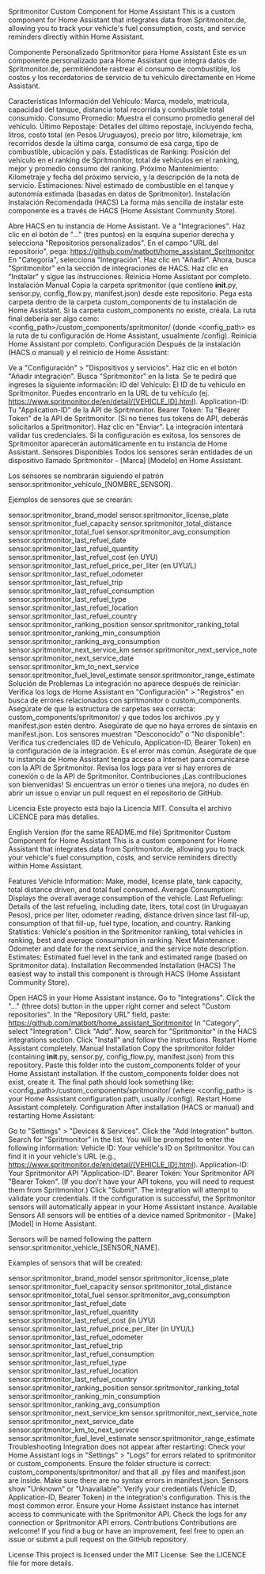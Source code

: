 Spritmonitor Custom Component for Home Assistant
This is a custom component for Home Assistant that integrates data from Spritmonitor.de, allowing you to track your vehicle's fuel consumption, costs, and service reminders directly within Home Assistant.

Componente Personalizado Spritmonitor para Home Assistant
Este es un componente personalizado para Home Assistant que integra datos de Spritmonitor.de, permitiéndote rastrear el consumo de combustible, los costos y los recordatorios de servicio de tu vehículo directamente en Home Assistant.

Características
Información del Vehículo: Marca, modelo, matrícula, capacidad del tanque, distancia total recorrida y combustible total consumido.
Consumo Promedio: Muestra el consumo promedio general del vehículo.
Último Repostaje: Detalles del último repostaje, incluyendo fecha, litros, costo total (en Pesos Uruguayos), precio por litro, kilometraje, km recorridos desde la última carga, consumo de esa carga, tipo de combustible, ubicación y país.
Estadísticas de Ranking: Posición del vehículo en el ranking de Spritmonitor, total de vehículos en el ranking, mejor y promedio consumo del ranking.
Próximo Mantenimiento: Kilometraje y fecha del próximo servicio, y la descripción de la nota de servicio.
Estimaciones: Nivel estimado de combustible en el tanque y autonomía estimada (basadas en datos de Spritmonitor).
Instalación
Instalación Recomendada (HACS)
La forma más sencilla de instalar este componente es a través de HACS (Home Assistant Community Store).

Abre HACS en tu instancia de Home Assistant.
Ve a "Integraciones".
Haz clic en el botón de "..." (tres puntos) en la esquina superior derecha y selecciona "Repositorios personalizados".
En el campo "URL del repositorio", pega: https://github.com/matbott/home_assistant_Spritmonitor
En "Categoría", selecciona "Integración".
Haz clic en "Añadir".
Ahora, busca "Spritmonitor" en la sección de integraciones de HACS.
Haz clic en "Instalar" y sigue las instrucciones.
Reinicia Home Assistant por completo.
Instalación Manual
Copia la carpeta spritmonitor (que contiene __init__.py, sensor.py, config_flow.py, manifest.json) desde este repositorio.
Pega esta carpeta dentro de la carpeta custom_components de tu instalación de Home Assistant. Si la carpeta custom_components no existe, créala. La ruta final debería ser algo como: <config_path>/custom_components/spritmonitor/ (donde <config_path> es la ruta de tu configuración de Home Assistant, usualmente /config).
Reinicia Home Assistant por completo.
Configuración
Después de la instalación (HACS o manual) y el reinicio de Home Assistant:

Ve a "Configuración" > "Dispositivos y servicios".
Haz clic en el botón "Añadir integración".
Busca "Spritmonitor" en la lista.
Se te pedirá que ingreses la siguiente información:
ID del Vehículo: El ID de tu vehículo en Spritmonitor. Puedes encontrarlo en la URL de tu vehículo (ej. https://www.spritmonitor.de/en/detail/[VEHICLE_ID].html).
Application-ID: Tu "Application-ID" de la API de Spritmonitor.
Bearer Token: Tu "Bearer Token" de la API de Spritmonitor.
(Si no tienes tus tokens de API, deberás solicitarlos a Spritmonitor).
Haz clic en "Enviar". La integración intentará validar tus credenciales.
Si la configuración es exitosa, los sensores de Spritmonitor aparecerán automáticamente en tu instancia de Home Assistant.
Sensores Disponibles
Todos los sensores serán entidades de un dispositivo llamado Spritmonitor - [Marca] [Modelo] en Home Assistant.

Los sensores se nombrarán siguiendo el patrón sensor.spritmonitor_vehiculo_[NOMBRE_SENSOR].

Ejemplos de sensores que se crearán:

sensor.spritmonitor_brand_model
sensor.spritmonitor_license_plate
sensor.spritmonitor_fuel_capacity
sensor.spritmonitor_total_distance
sensor.spritmonitor_total_fuel
sensor.spritmonitor_avg_consumption
sensor.spritmonitor_last_refuel_date
sensor.spritmonitor_last_refuel_quantity
sensor.spritmonitor_last_refuel_cost (en UYU)
sensor.spritmonitor_last_refuel_price_per_liter (en UYU/L)
sensor.spritmonitor_last_refuel_odometer
sensor.spritmonitor_last_refuel_trip
sensor.spritmonitor_last_refuel_consumption
sensor.spritmonitor_last_refuel_type
sensor.spritmonitor_last_refuel_location
sensor.spritmonitor_last_refuel_country
sensor.spritmonitor_ranking_position
sensor.spritmonitor_ranking_total
sensor.spritmonitor_ranking_min_consumption
sensor.spritmonitor_ranking_avg_consumption
sensor.spritmonitor_next_service_km
sensor.spritmonitor_next_service_note
sensor.spritmonitor_next_service_date
sensor.spritmonitor_km_to_next_service
sensor.spritmonitor_fuel_level_estimate
sensor.spritmonitor_range_estimate
Solución de Problemas
La integración no aparece después de reiniciar:
Verifica los logs de Home Assistant en "Configuración" > "Registros" en busca de errores relacionados con spritmonitor o custom_components.
Asegúrate de que la estructura de carpetas sea correcta: custom_components/spritmonitor/ y que todos los archivos .py y manifest.json estén dentro.
Asegúrate de que no haya errores de sintaxis en manifest.json.
Los sensores muestran "Desconocido" o "No disponible":
Verifica tus credenciales (ID de Vehículo, Application-ID, Bearer Token) en la configuración de la integración. Es el error más común.
Asegúrate de que tu instancia de Home Assistant tenga acceso a Internet para comunicarse con la API de Spritmonitor.
Revisa los logs para ver si hay errores de conexión o de la API de Spritmonitor.
Contribuciones
¡Las contribuciones son bienvenidas! Si encuentras un error o tienes una mejora, no dudes en abrir un issue o enviar un pull request en el repositorio de GitHub.

Licencia
Este proyecto está bajo la Licencia MIT. Consulta el archivo LICENCE para más detalles.

English Version (for the same README.md file)
Spritmonitor Custom Component for Home Assistant
This is a custom component for Home Assistant that integrates data from Spritmonitor.de, allowing you to track your vehicle's fuel consumption, costs, and service reminders directly within Home Assistant.

Features
Vehicle Information: Make, model, license plate, tank capacity, total distance driven, and total fuel consumed.
Average Consumption: Displays the overall average consumption of the vehicle.
Last Refueling: Details of the last refueling, including date, liters, total cost (in Uruguayan Pesos), price per liter, odometer reading, distance driven since last fill-up, consumption of that fill-up, fuel type, location, and country.
Ranking Statistics: Vehicle's position in the Spritmonitor ranking, total vehicles in ranking, best and average consumption in ranking.
Next Maintenance: Odometer and date for the next service, and the service note description.
Estimates: Estimated fuel level in the tank and estimated range (based on Spritmonitor data).
Installation
Recommended Installation (HACS)
The easiest way to install this component is through HACS (Home Assistant Community Store).

Open HACS in your Home Assistant instance.
Go to "Integrations".
Click the "..." (three dots) button in the upper right corner and select "Custom repositories".
In the "Repository URL" field, paste: https://github.com/matbott/home_assistant_Spritmonitor
In "Category", select "Integration".
Click "Add".
Now, search for "Spritmonitor" in the HACS integrations section.
Click "Install" and follow the instructions.
Restart Home Assistant completely.
Manual Installation
Copy the spritmonitor folder (containing __init__.py, sensor.py, config_flow.py, manifest.json) from this repository.
Paste this folder into the custom_components folder of your Home Assistant installation. If the custom_components folder does not exist, create it. The final path should look something like: <config_path>/custom_components/spritmonitor/ (where <config_path> is your Home Assistant configuration path, usually /config).
Restart Home Assistant completely.
Configuration
After installation (HACS or manual) and restarting Home Assistant:

Go to "Settings" > "Devices & Services".
Click the "Add Integration" button.
Search for "Spritmonitor" in the list.
You will be prompted to enter the following information:
Vehicle ID: Your vehicle's ID on Spritmonitor. You can find it in your vehicle's URL (e.g., https://www.spritmonitor.de/en/detail/[VEHICLE_ID].html).
Application-ID: Your Spritmonitor API "Application-ID".
Bearer Token: Your Spritmonitor API "Bearer Token".
(If you don't have your API tokens, you will need to request them from Spritmonitor.)
Click "Submit". The integration will attempt to validate your credentials.
If the configuration is successful, the Spritmonitor sensors will automatically appear in your Home Assistant instance.
Available Sensors
All sensors will be entities of a device named Spritmonitor - [Make] [Model] in Home Assistant.

Sensors will be named following the pattern sensor.spritmonitor_vehicle_[SENSOR_NAME].

Examples of sensors that will be created:

sensor.spritmonitor_brand_model
sensor.spritmonitor_license_plate
sensor.spritmonitor_fuel_capacity
sensor.spritmonitor_total_distance
sensor.spritmonitor_total_fuel
sensor.spritmonitor_avg_consumption
sensor.spritmonitor_last_refuel_date
sensor.spritmonitor_last_refuel_quantity
sensor.spritmonitor_last_refuel_cost (in UYU)
sensor.spritmonitor_last_refuel_price_per_liter (in UYU/L)
sensor.spritmonitor_last_refuel_odometer
sensor.spritmonitor_last_refuel_trip
sensor.spritmonitor_last_refuel_consumption
sensor.spritmonitor_last_refuel_type
sensor.spritmonitor_last_refuel_location
sensor.spritmonitor_last_refuel_country
sensor.spritmonitor_ranking_position
sensor.spritmonitor_ranking_total
sensor.spritmonitor_ranking_min_consumption
sensor.spritmonitor_ranking_avg_consumption
sensor.spritmonitor_next_service_km
sensor.spritmonitor_next_service_note
sensor.spritmonitor_next_service_date
sensor.spritmonitor_km_to_next_service
sensor.spritmonitor_fuel_level_estimate
sensor.spritmonitor_range_estimate
Troubleshooting
Integration does not appear after restarting:
Check your Home Assistant logs in "Settings" > "Logs" for errors related to spritmonitor or custom_components.
Ensure the folder structure is correct: custom_components/spritmonitor/ and that all .py files and manifest.json are inside.
Make sure there are no syntax errors in manifest.json.
Sensors show "Unknown" or "Unavailable":
Verify your credentials (Vehicle ID, Application-ID, Bearer Token) in the integration's configuration. This is the most common error.
Ensure your Home Assistant instance has internet access to communicate with the Spritmonitor API.
Check the logs for any connection or Spritmonitor API errors.
Contributions
Contributions are welcome! If you find a bug or have an improvement, feel free to open an issue or submit a pull request on the GitHub repository.

License
This project is licensed under the MIT License. See the LICENCE file for more details.
